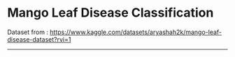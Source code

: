 # Mango Leaf Disease Classification

Dataset from : https://www.kaggle.com/datasets/aryashah2k/mango-leaf-disease-dataset?rvi=1

---
